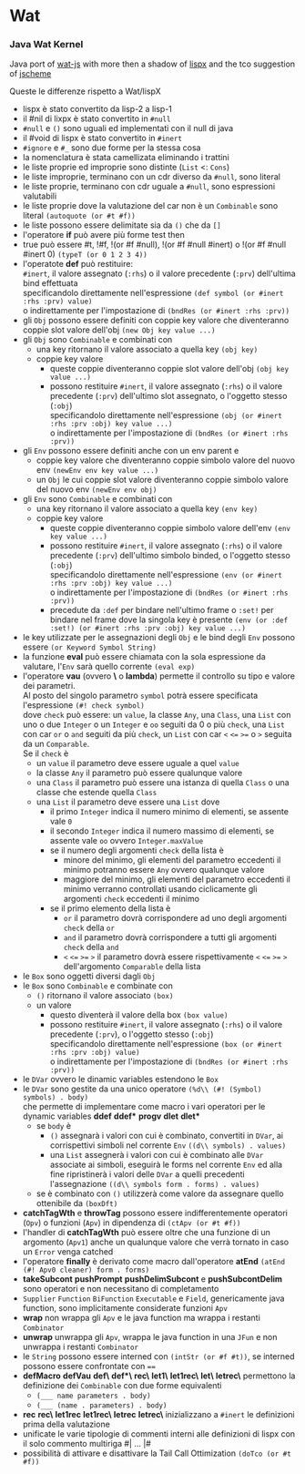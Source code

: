 # Wat

### Java Wat Kernel

Java port of [wat-js](https://github.com/GiacomoCau/wat-js)
with more then a shadow of [lispx](https://github.com/lispx/lispx)
and the tco suggestion of [jscheme](https://github.com/chidiwilliams/jscheme)

Queste le differenze rispetto a Wat/lispX
* lispx è stato convertito da lisp-2 a lisp-1
* il #nil di lixpx è stato convertito in `#null`
* `#null` e `()` sono uguali ed implementati con il null di java
* il #void di lispx è stato convertito in `#inert`
* `#ignore` e `#_` sono due forme per la stessa cosa
* la nomenclatura è stata camellizata eliminando i trattini
* le liste proprie ed improprie sono distinte (`List` <: `Cons`)
* le liste improprie, terminano con un cdr diverso da `#null`, sono literal
* le liste proprie, terminano con cdr uguale a `#null`, sono espressioni valutabili
* le liste proprie dove la valutazione del car non è un `Combinable` sono literal `(autoquote (or #t #f))`
* le liste possono essere delimitate sia da `()` che da `[]`
* l'operatore __if__ può avere più forme test then
* true può essere #t, !#f, !(or #f #null), !(or #f #null #inert) o !(or #f #null #inert 0) `(typeT (or 0 1 2 3 4))`
* l'operatote __def__ può restituire:  
	`#inert`, il valore assegnato (`:rhs`) o il valore precedente (`:prv`) dell'ultima bind effettuata  
	specificandolo direttamente nell'espressione `(def symbol (or #inert :rhs :prv) value)`  
	o indirettamente per l'impostazione di `(bndRes (or #inert :rhs :prv))`
* gli `Obj` possono essere definiti con coppie key valore che diventeranno coppie slot valore dell'obj `(new Obj key value ...)`
* gli `Obj` sono `Combinable` e combinati con
	* una key ritornano il valore associato a quella key `(obj key)`
	* coppie key valore
		* queste coppie diventeranno coppie slot valore dell'obj `(obj key value ...)`
		* possono restituire `#inert`, il valore assegnato (`:rhs`) o il valore precedente (`:prv`) dell'ultimo slot assegnato, o l'oggetto stesso (`:obj`)  
		specificandolo direttamente nell'espressione `(obj (or #inert :rhs :prv :obj) key value ...)`  
		o indirettamente per l'impostazione di `(bndRes (or #inert :rhs :prv))`
* gli `Env` possono essere definiti anche con un env parent e
	* coppie key valore che diventeranno coppie simbolo valore del nuovo env `(newEnv env key value ...)`
	* un `Obj` le cui coppie slot valore diventeranno coppie simbolo valore del nuovo env `(newEnv env obj)`  
* gli `Env` sono `Combinable` e combinati con
	* una key ritornano il valore associato a quella key `(env key)`
	* coppie key valore
		* queste coppie diventeranno coppie simbolo valore dell'env `(env key value ...)`
		* possono restituire `#inert`, il valore assegnato (`:rhs`) o il valore precedente (`:prv`) dell'ultimo simbolo binded, o l'oggetto stesso (`:obj`)  
		specificandolo direttamente nell'espressione `(env (or #inert :rhs :prv :obj) key value ...)`  
		o indirettamente per l'impostazione di `(bndRes (or #inert :rhs :prv))`
		* precedute da `:def` per bindare nell'ultimo frame o `:set!` per bindare nel frame dove la singola key è presente `(env (or :def :set!) (or #inert :rhs :prv :obj) key value ...)` 
* le key utilizzate per le assegnazioni degli `Obj` e le bind degli `Env` possono essere `(or Keyword Symbol String)`
* la funzione __eval__ può essere chiamata con la sola espressione da valutare, l'`Env` sarà quello corrente `(eval exp)`
* l'operatore __vau__ (ovvero __\\__ o __lambda__) permette il controllo su tipo e valore dei parametri.  
	Al posto del singolo parametro `symbol` potrà essere specificata l'espressione `(#! check symbol)`  
	dove `check` può essere: un `value`, la classe `Any`, una `Class`, una `List` con uno o due `Integer` o un `Integer` e `oo` seguiti da 0 o più `check`, 	una `List` con car `or` o `and` seguiti da più `check`, un `List` con car `<` `<=` `>=` o `>` seguita da un `Comparable`.  
	Se il `check` è
	* un `value` il parametro deve essere uguale a quel `value`
	* la classe `Any` il parametro può essere qualunque valore
	* una `Class` il parametro può essere una istanza di quella `Class` o una classe che estende quella `Class`
	* una `List` il parametro deve essere una `List` dove	
		* il primo `Integer` indica il numero minimo di elementi, se assente vale `0`
		* il secondo `Integer` indica il numero massimo di elementi, se assente vale `oo` ovvero `Integer.maxValue`
		* se il numero degli argomenti `check` della lista è
			* minore del minimo, gli elementi del parametro eccedenti il minimo potranno essere `Any` ovvero qualunque valore
			* maggiore del minimo, gli elementi del parametro eccedenti il minimo verranno controllati usando ciclicamente gli argomenti `check` eccedenti il minimo
		* se il primo elemento della lista è
			* `or` il parametro dovrà corrispondere ad uno degli argomenti `check` della `or`
			* `and` il parametro dovrà corrispondere a tutti gli argomenti `check` della `and`
			* `<` `<=` `>=` `>` il parametro dovrà essere rispettivamente `<` `<=` `>=` `>` dell'argomento `Comparable` della lista
* le `Box` sono oggetti diversi dagli `Obj`
* le `Box` sono `Combinable` e combinate con
 	* `()` ritornano il valore associato `(box)`
	* un valore
		* questo diventerà il valore della box `(box value)`
		* possono restituire `#inert`, il valore assegnato (`:rhs`) o il valore precedente (`:prv`), o l'oggetto stesso (`:obj`)  
		specificandolo direttamente nell'espressione `(box (or #inert :rhs :prv :obj) value)`  
		o indirettamente per l'impostazione di `(bndRes (or #inert :rhs :prv))`
* le `DVar` ovvero le dinamic variables estendono le `Box`
* le `DVar` sono gestite da una unico operatore `(%d\\ (#! (Symbol) symbols) . body)`  
	che permette di implementare come macro i vari operatori per le dynamic variables __ddef__ __ddef*__ __progv__ __dlet__ __dlet*__
	* se `body` è
		* `()` assegnarà i valori con cui è combinato, convertiti in `DVar`, ai corrispettivi simboli nel corrente `Env` `((d\\ symbols) . values)`
		* una `List` assegnerà i valori con cui è combinato alle `DVar` associate ai simboli, eseguirà le forms nel corrente `Env` ed alla fine ripristinerà i valori delle
		`DVar` a quelli precedenti l'assegnazione `((d\\ symbols form . forms) . values)`
	* se è combinato con `()` utilizzerà come valore da assegnare quello ottenibile da `(boxDft)`
* __catchTagWth__ e __throwTag__ possono essere indifferentemente operatori (`Opv`) o funzioni (`Apv`) in dipendenza di `(ctApv (or #t #f))`
* l'handler di __catchTagWth__ può essere oltre che una funzione di un argomento (`Apv1`) anche un qualunque valore che verrà tornato in caso un `Error` venga catched 
* l'operatore __finally__ è derivato come macro dall'operatore __atEnd__ `(atEnd (#! Apv0 cleaner) form . forms)`
* __takeSubcont__ __pushPrompt__ __pushDelimSubcont__ e __pushSubcontDelim__ sono operatori e non necessitano di completamento
* `Supplier` `Function` `BiFunction` `Executable` e `Field`, genericamente java function, sono implicitamente considerate funzioni `Apv`
* __wrap__ non wrappa gli `Apv` e le java function ma wrappa i restanti `Combinator`
* __unwrap__ unwrappa gli `Apv`, wrappa le java function in una `JFun` e non unwrappa i restanti `Combinator`
* le `String` possono essere interned con `(intStr (or #f #t))`, se interned possono essere confrontate con `==`
* __defMacro__ __defVau__ __def\\__ __def*\\__ __rec\\__ __let1\\__ __let1rec\\__ __let\\__ __letrec\\__ permettono la definizione dei `Combinable` con due forme equivalenti
	* `(___ name parameters . body)`
	* `(___ (name . parameters) . body)`
* __rec__ __rec\\__ __let1rec__ __let1rec\\__ __letrec__ __letrec\\__ inizializzano a `#inert` le definizioni prima della valutazione
* unificate le varie tipologie di commenti interni alle definizioni di lispx con il solo commento multiriga #| ... |#
* possibilità di attivare e disattivare la Tail Call Ottimization `(doTco (or #t #f))`
